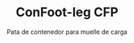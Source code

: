 ---
title: "ConFoot-leg CFP"
subtitle: "Pata de contenedor para muelle de carga"
mainImage: "/images/products/confoot-leg-cfp-main.jpg"
gallery:
  - "/images/products/confoot-leg-cfp-1.jpg"
  - "/images/products/confoot-leg-cfp-2.jpg"
  - "/images/products/confoot-leg-cfp-3.jpg"
shortDescription: "ConFoot-leg CFP está diseñado para muelles de carga, permitiendo asegurar el contenedor al muelle mientras se abren completamente las puertas contra los laterales."
technicalDescription: "El modelo CFP permite cargar productos directamente desde la producción dentro del contenedor sin almacenamiento intermedio, y no se requiere ningún otro equipo de manipulación de contenedores."
videoID: "da7h7VgJHgs"
specifications:
  - name: "Peso"
    value: "24 kg por pata"
  - name: "Capacidad de carga"
    value: "30 toneladas"
  - name: "Rango de ajuste"
    value: "1,043 mm a 1,448 mm"
  - name: "Material"
    value: "Acero de alta calidad"
price: "3.600 EUR"
priceVAT: "4.356 EUR"
pricingNotes: "Se ofrecen descuentos por volumen. Contacte a nuestro equipo de ventas para más detalles."
buyLink: "/contact"
howToUse: |
  1. Coloque la pata CFP en el casquillo de la esquina del contenedor
  2. Accione el mecanismo de bloqueo
  3. Ajuste la altura, si es necesario, dentro del rango de 1,043 mm a 1,448 mm
  4. Asegure el contenedor al muelle de carga
  5. Abra completamente las puertas del contenedor contra los laterales
  6. Cargue los productos directamente desde la producción dentro del contenedor
benefits:
  - title: "Integración con el Muelle de Carga"
    description: "Permite asegurar el contenedor al muelle de carga al tiempo que las puertas se abren completamente contra los laterales"
  - title: "Carga Directa"
    description: "Los productos se pueden cargar directamente desde la producción dentro del contenedor sin almacenamiento intermedio"
  - title: "Sin Equipos Adicionales"
    description: "No se requiere ningún otro equipo de manipulación de contenedores para las operaciones de carga"
  - title: "Eficiencia del Remolque"
    description: "Libera el remolque para otras tareas mientras el contenedor permanece en el muelle de carga"
  - title: "Almacenaje Adicional"
    description: "Los contenedores pueden utilizarse como espacio adicional de almacenamiento cuando no están en tránsito"
  - title: "Movilidad Inmediata"
    description: "Los contenedores siempre están listos para moverse: simplemente conduzca el remolque debajo del contenedor para continuar el viaje"
articleContent: |
  ## ¿Qué es ConFoot-leg CFP?

  ConFoot-leg CFP es una solución especializada de patas para contenedores, diseñada específicamente para operaciones en muelles de carga. El modelo CFP permite asegurar los contenedores al muelle de carga mientras se abren completamente las puertas contra los laterales, creando una integración perfecta entre el contenedor y la instalación. Esta innovadora solución transforma los contenedores de envío en extensiones eficientes de su muelle de carga, eliminando la necesidad de almacenamiento intermedio y de equipos adicionales de manipulación.

  ## Beneficios Clave para las Operaciones en el Muelle de Carga

  El ConFoot-leg CFP proporciona significativas ventajas operativas para las empresas que cargan y descargan contenedores de envío de forma regular. Al asegurar los contenedores directamente al muelle de carga, se liberan los remolques para otras tareas, optimizando la utilización de la flota y reduciendo los tiempos de espera. Los productos se pueden cargar directamente desde la producción dentro del contenedor sin almacenamiento intermedio, agilizando el proceso logístico y reduciendo los costos de manipulación.

  Además, los contenedores equipados con patas CFP pueden funcionar como espacio adicional de almacenamiento flexible cuando no están en tránsito. Permanecen listos para ser movilizados en cualquier momento: simplemente conduzca un remolque debajo del contenedor, retire las patas y continúe el viaje sin pasos intermedios.

  ## Cómo Funciona

  El ConFoot-leg CFP se fija de manera segura a los casquillos de las esquinas del contenedor, proporcionando un soporte estable mientras el contenedor se posiciona en el muelle de carga. Las patas cuentan con un rango de ajuste de 1,043 mm a 1,448 mm, permitiendo una alineación precisa con diversas alturas de muelle. Cada pata pesa 24 kg, facilitando su manejo por parte de los operarios, mientras que el sistema ofrece una capacidad de carga sustancial de 30 toneladas.

  El proceso de instalación es sencillo:
  1. Coloque las patas CFP en los casquillos de las esquinas del contenedor.
  2. Accione el mecanismo de bloqueo para asegurar las patas.
  3. Ajuste la altura según sea necesario para alinear con el muelle de carga.
  4. Asegure el contenedor al muelle.
  5. Abra completamente las puertas del contenedor contra los laterales.
  6. Comience a cargar directamente desde la producción dentro del contenedor.

  Una vez completada la carga, el contenedor permanece listo para el transporte. Cuando un remolque esté disponible, este se puede conducir simplemente debajo del contenedor, retirar las patas y continuar el viaje sin pasos intermedios.

  ## Aplicaciones del ConFoot-leg CFP

  ### Instalaciones de Manufactura
  Las instalaciones de manufactura se benefician significativamente de la capacidad del CFP para crear una extensión directa del área de producción. Al posicionar los contenedores directamente en los muelles de carga, los productos pueden trasladarse directamente de la línea de producción a los contenedores de envío, eliminando el almacenamiento intermedio y reduciendo los costos de manipulación. Este enfoque de carga directa minimiza el riesgo de daños y agiliza el proceso logístico.

  ### Centros de Distribución
  Para los centros de distribución, el CFP proporciona una valiosa flexibilidad en las operaciones de carga. Los contenedores pueden posicionarse en los muelles de carga durante períodos prolongados, permitiendo una carga eficiente a medida que los productos se disponen. Este enfoque reduce la presión para cargar los contenedores en plazos ajustados cuando los remolques están esperando, optimizando tanto la utilización de la mano de obra como los recursos de transporte.

  ### Operaciones Comerciales
  Las empresas minoristas pueden utilizar contenedores equipados con CFP como espacio adicional de almacenamiento flexible durante las temporadas pico. Los contenedores pueden colocarse en los muelles de carga para recibir mercancías directamente y, una vez llenos, trasladarse a áreas de almacenamiento. Este enfoque proporciona capacidad adicional rentable sin la necesidad de una expansión permanente de las instalaciones.

  ### Empresas de Transporte
  Las empresas de transporte se benefician de una mayor eficiencia en la utilización de sus flotas con el sistema CFP. Los remolques pueden dejar los contenedores en las ubicaciones de los clientes y continuar de inmediato con su siguiente asignación, en lugar de esperar a que finalicen las operaciones de carga y descarga. Esta eficiencia puede incrementar significativamente la capacidad productiva de las flotas de remolques existentes.

  ## Especificaciones Técnicas

  - Capacidad de Carga: 30 toneladas
  - Peso: 24 kg por pata
  - Rango de Ajuste: 1,043 mm a 1,448 mm
  - Material: Acero de alta calidad con acabado duradero
  - Compatibilidad: Casquillos estándar para esquinas de contenedores de envío

  ConFoot-leg CFP representa una solución innovadora para las operaciones en muelles de carga, ofreciendo a las empresas una manera de optimizar sus procesos logísticos, mejorar la utilización de recursos y crear una capacidad adicional de almacenamiento flexible. Al permitir la carga directa desde la producción dentro de los contenedores y liberar los remolques para otras tareas, el CFP ayuda a las empresas a alcanzar una mayor eficiencia y rentabilidad en sus operaciones de manipulación de contenedores.
---